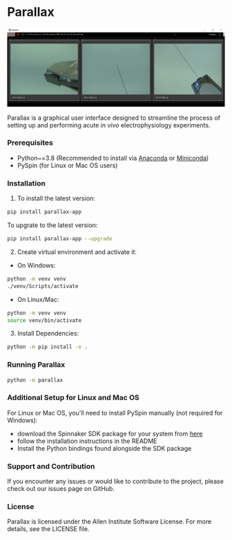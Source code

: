 # Parallax

![Parallax](ui/ParallaxReadME.JPG)

Parallax is a graphical user interface designed to streamline the process of setting up and performing acute *in vivo* electrophysiology experiments.


### Prerequisites
- Python~=3.8 (Recommended to install via [Anaconda](https://www.anaconda.com/products/individual) or [Miniconda](https://docs.conda.io/en/latest/miniconda.html))
- PySpin (for Linux or Mac OS users)


### Installation
1. To install the latest version:
```bash
pip install parallax-app
```
To upgrate to the latest version:
```bash
pip install parallax-app --upgrade
```

2. Create virtual environment and activate it:
- On Windows:
```bash
python -m venv venv
./venv/Scripts/activate
```
- On Linux/Mac:
```bash
python -m venv venv
source venv/bin/activate
```

3. Install Dependencies:
```bash
python -m pip install -e .
```

### Running Parallax
```bash
python -m parallax
```

### Additional Setup for Linux and Mac OS
For Linux or Mac OS, you'll need to install PySpin manually (not required for
Windows):
* download the Spinnaker SDK package for your system from [here](https://flir.app.boxcn.net/v/SpinnakerSDK)
* follow the installation instructions in the README
* Install the Python bindings found alongside the SDK package

### Support and Contribution
If you encounter any issues or would like to contribute to the project, please check out our issues page on GitHub.

### License
Parallax is licensed under the Allen Institute Software License. For more details, see the LICENSE file.

